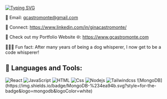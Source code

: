 [![Typing SVG](https://readme-typing-svg.demolab.com?font=Fira+Code&size=23&pause=1000&random=false&width=435&lines=Hi+there%2C+I'm+Gina+Castromonte;A+Fullstack+Software+Engineer+)](https://git.io/typing-svg)


📧 Email: gcastromonte@gmail.com

👯 Connect: https://www.linkedin.com/in/ginacastromonte/

📁 Check out my Portfolio Website 🌐: https://www.gcastromonte.com

🏃🏻‍♀️ Fun fact: After many years of being a dog whisperer, I now get to be a code whisperer!


## 🧰 Languages and Tools:


<p>
  <img alt="React" src="https://img.shields.io/badge/React-61DAFB?logo=react&logoColor=white&style=for-the-badge" />
  <img alt="JavaScript" src="https://img.shields.io/badge/JavaScript-F7DF1E?logo=javascript&logoColor=white&style=for-the-badge" />
  <img alt="HTML" src="https://img.shields.io/badge/HTML-E34F26?logo=html5&logoColor=white&style=for-the-badge" />
  <img alt="Css" src="https://img.shields.io/badge/CSS-1572B6?logo=css3&logoColor=white&style=for-the-badge" />
  <img alt ="Nodejs" src="https://img.shields.io/badge/Node.js-339933?logo=nodejs&logoColor=green&style=for-the-badge" />
  <img alt ="Tailwindcss" src="https://img.shields.io/badge/TailwindCSS-06B6D4?logo=tailwindcss&logoColor=blue&style=for-the-badge" />
![MongoDB](https://img.shields.io/badge/MongoDB-%234ea94b.svg?style=for-the-badge&logo=mongodb&logoColor=white)
</p>
